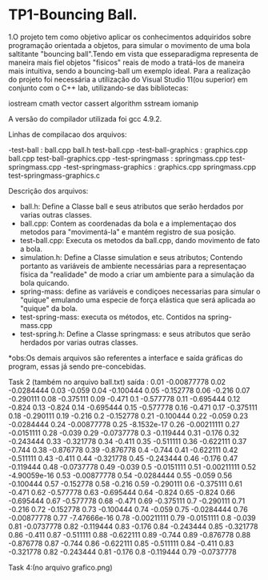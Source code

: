 ﻿# TP1-Bouncing Ball.
 
1.O projeto tem como objetivo aplicar os conhecimentos adquiridos sobre programação orientada a objetos, para simular o movimento de uma bola saltitante "bouncing ball".Tendo em vista que esseparadigma representa de maneira mais fiel objetos "fisicos" reais de modo a tratá-los de maneira mais intuitiva, sendo a bouncing-ball um exemplo ideal.
Para a realização do projeto foi necessária a utilização do Visual Studio 11(ou superior) em conjunto com o C++ lab, utilizando-se das bibliotecas: 

iostream
cmath
vector
cassert
algorithm
sstream
iomanip

A versão do compilador utilizada foi gcc 4.9.2.

Linhas de compilacao dos arquivos:

-test-ball : ball.cpp ball.h test-ball.cpp
-test-ball-graphics : graphics.cpp ball.cpp test-ball-graphics.cpp
-test-springmass : springmass.cpp test-springmass.cpp
-test-springmass-graphics : graphics.cpp springmass.cpp test-springmass-graphics.c 


Descrição dos arquivos:

- ball.h: Define a Classe ball e seus atributos que serão herdados por varias outras classes. 
- ball.cpp: Contem as coordenadas da bola e a implementaçao dos metodos para "movimentá-la" e mantém registro de sua posição.
- test-ball.cpp: Executa os metodos da ball.cpp, dando movimento de fato a bola.
- simulation.h: Define a Classe simulation e seus atributos; Contendo portanto as variáveis de ambiente necessárias para a representaçao física da "realidade" de modo a criar um ambiente para a simulação da bola quicando.
- spring-mass: define as variáveis e condiçoes necessarias para simular o "quique" emulando uma especie de força elástica que será aplicada ao "quique" da bola.
- test-spring-mass: executa os métodos, etc. Contidos na spring-mass.cpp
- test-spring.h: Define a Classe springmass:  e seus atributos que serão herdados por varias outras classes.

*obs:Os demais arquivos são referentes a interface e saída gráficas do program, essas já sendo pre-concebidas.



Task 2 (também no arquivo ball.txt) saída :
 0.01 -0.00877778
0.02 -0.0284444
0.03 -0.059
0.04 -0.100444
0.05 -0.152778
0.06 -0.216
0.07 -0.290111
0.08 -0.375111
0.09 -0.471
0.1 -0.577778
0.11 -0.695444
0.12 -0.824
0.13 -0.824
0.14 -0.695444
0.15 -0.577778
0.16 -0.471
0.17 -0.375111
0.18 -0.290111
0.19 -0.216
0.2 -0.152778
0.21 -0.100444
0.22 -0.059
0.23 -0.0284444
0.24 -0.00877778
0.25 -8.1532e-17
0.26 -0.00211111
0.27 -0.0151111
0.28 -0.039
0.29 -0.0737778
0.3 -0.119444
0.31 -0.176
0.32 -0.243444
0.33 -0.321778
0.34 -0.411
0.35 -0.511111
0.36 -0.622111
0.37 -0.744
0.38 -0.876778
0.39 -0.876778
0.4 -0.744
0.41 -0.622111
0.42 -0.511111
0.43 -0.411
0.44 -0.321778
0.45 -0.243444
0.46 -0.176
0.47 -0.119444
0.48 -0.0737778
0.49 -0.039
0.5 -0.0151111
0.51 -0.00211111
0.52 -4.90059e-16
0.53 -0.00877778
0.54 -0.0284444
0.55 -0.059
0.56 -0.100444
0.57 -0.152778
0.58 -0.216
0.59 -0.290111
0.6 -0.375111
0.61 -0.471
0.62 -0.577778
0.63 -0.695444
0.64 -0.824
0.65 -0.824
0.66 -0.695444
0.67 -0.577778
0.68 -0.471
0.69 -0.375111
0.7 -0.290111
0.71 -0.216
0.72 -0.152778
0.73 -0.100444
0.74 -0.059
0.75 -0.0284444
0.76 -0.00877778
0.77 -7.47666e-16
0.78 -0.00211111
0.79 -0.0151111
0.8 -0.039
0.81 -0.0737778
0.82 -0.119444
0.83 -0.176
0.84 -0.243444
0.85 -0.321778
0.86 -0.411
0.87 -0.511111
0.88 -0.622111
0.89 -0.744
0.89 -0.876778
0.88 -0.876778
0.87 -0.744
0.86 -0.622111
0.85 -0.511111
0.84 -0.411
0.83 -0.321778
0.82 -0.243444
0.81 -0.176
0.8 -0.119444
0.79 -0.0737778

Task 4:(no arquivo grafico.png)
